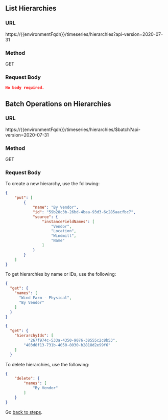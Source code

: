 ## List Hierarchies
### URL
https://{{environmentFqdn}}/timeseries/hierarchies?api-version=2020-07-31

### Method
GET

### Request Body
```JSON
No body required.
```

## Batch Operations on Hierarchies
### URL
https://{{environmentFqdn}}/timeseries/hierarchies/$batch?api-version=2020-07-31

### Method
GET

### Request Body

To create a new hierarchy, use the following:
```JSON
{
    "put": [
        {
            "name": "By Vendor",
            "id": "59b28c3b-26bd-4baa-93d3-6c285aacfbc7",
            "source": {
                "instanceFieldNames": [
                    "Vendor",
                    "Location",
                    "Windmill",
                    "Name"
                ]
            }
        }
    ]
}
```

To get hierarchies by name or IDs, use the following: 
```JSON
{
  "get": { 
    "names": [
      "Wind Farm - Physical",
      "By Vendor"
    ]
  }
}
```
```JSON
{
  "get": {
    "hierarchyIds": [
          "267f974c-533a-4350-9076-38555c2c8b53",
        "403d8f13-731b-4050-8030-b2818d2e99f6"
    ]
  }
``` 
To delete hierarchies, use the following: 
```JSON
{
    "delete": {
        "names": [
            "By Vendor"
        ]
    }
}
```

Go [back to steps](../step-06-postman-apis/README.md).